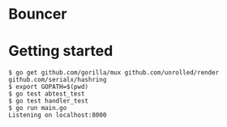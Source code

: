 # Bouncer

# Getting started
    $ go get github.com/gorilla/mux github.com/unrolled/render github.com/serialx/hashring
    $ export GOPATH=$(pwd)
    $ go test abtest_test
    $ go test handler_test
    $ go run main.go
    Listening on localhost:8000
